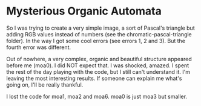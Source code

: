 # Mysterious Organic Automata

So I was trying to create a very simple image, a sort of Pascal's triangle but adding RGB values instead of numbers (see the chromatic-pascal-triangle folder). In the way I got some cool errors (see errors 1, 2 and 3). But the fourth error was different.

Out of nowhere, a very complex, organic and beautiful structure appeared before me (moa0). I did NOT expect that. I was shocked, amazed. I spent the rest of the day playing with the code, but I still can't understand it. I'm leaving the most interesting results. If someone can explain me what's going on, I'll be really thankful.

I lost the code for moa1, moa2 and moa6. moa0 is just moa3 but smaller.